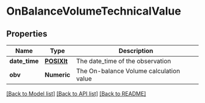 # OnBalanceVolumeTechnicalValue

[//]: # (CLASS:IntrinioSDK::OnBalanceVolumeTechnicalValue)

[//]: # (KIND:object)

## Properties

[//]: # (START_DEFINITION)

Name | Type | Description
------------ | ------------- | -------------
**date_time** | [**POSIXlt**](POSIXlt.md) | The date_time of the observation &nbsp;
**obv** | **Numeric** | The On-balance Volume calculation value &nbsp;

[//]: # (END_DEFINITION)


[//]: # (CONTAINED_CLASS:IntrinioSDK::POSIXlt)


[[Back to Model list]](../README.md#documentation-for-models) [[Back to API list]](../README.md#documentation-for-api-endpoints) [[Back to README]](../README.md)


